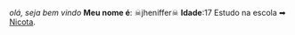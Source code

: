 _olá, seja bem vindo_
**Meu nome é**: ☠︎jheniffer☠︎
**Idade**:17
Estudo na escola ➡︎ [Nicota](istragam/escola,donanicota).
